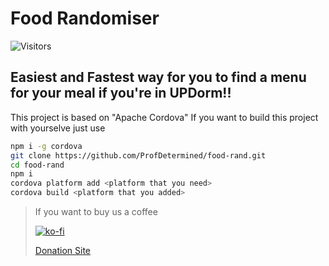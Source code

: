 
# Food Randomiser
![Visitors](https://api.visitorbadge.io/api/visitors?path=https%3A%2F%2Fgithub.com%2FProfDetermined%2Ffood-rand&countColor=%23263759)
## Easiest and Fastest way for you to find a menu for your meal if you're in __UPDorm__!!


This project is based on "Apache Cordova" If you want to build this project with yourselve just use


```bash
npm i -g cordova
git clone https://github.com/ProfDetermined/food-rand.git
cd food-rand
npm i
cordova platform add <platform that you need>
cordova build <platform that you added>
```


> If you want to buy us a coffee
>
> [![ko-fi](https://ko-fi.com/img/githubbutton_sm.svg)](https://ko-fi.com/B0B71V63A)
>
> [Donation Site](https://detzz-d.carrd.co/)
